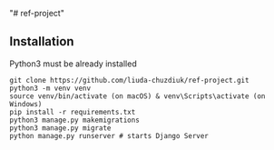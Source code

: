 "# ref-project" 

## Installation

Python3 must be already installed

```shell
git clone https://github.com/liuda-chuzdiuk/ref-project.git
python3 -m venv venv
source venv/bin/activate (on macOS) & venv\Scripts\activate (on Windows)
pip install -r requirements.txt
python3 manage.py makemigrations
python3 manage.py migrate
python manage.py runserver # starts Django Server
```
